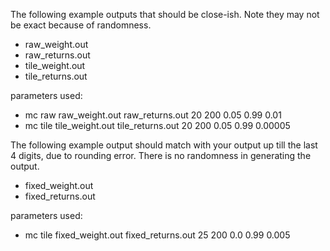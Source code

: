 The following example outputs that should be close-ish. Note they may not be exact because of randomness.
- raw_weight.out
- raw_returns.out
- tile_weight.out
- tile_returns.out

parameters used:
- mc raw raw_weight.out raw_returns.out 20 200 0.05 0.99 0.01
- mc tile tile_weight.out tile_returns.out 20 200 0.05 0.99 0.00005

The following example output should match with your output up till the last 4 digits, due to rounding error. There is no randomness in generating the output.
- fixed_weight.out
- fixed_returns.out

parameters used:
- mc tile fixed_weight.out fixed_returns.out 25 200 0.0 0.99 0.005
